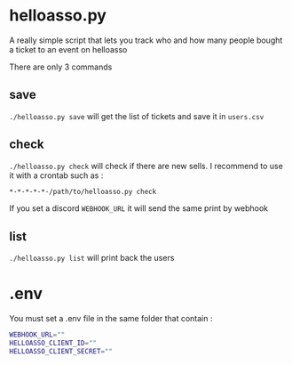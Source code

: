 # helloasso.py

A really simple script that lets you track who and how many people bought a ticket to an event on helloasso

There are only 3 commands

## save

`./helloasso.py save` will get the list of tickets and save it in `users.csv`

## check

`./helloasso.py check` will check if there are new sells.
I recommend to use it with a crontab such as :

```sh
*·*·*·*·*·/path/to/helloasso.py check
```

If you set a discord `WEBHOOK_URL` it will send the same print by webhook

## list

`./helloasso.py list` will print back the users

# .env

You must set a .env file in the same folder that contain :

```sh
WEBHOOK_URL=""
HELLOASSO_CLIENT_ID=""
HELLOASSO_CLIENT_SECRET=""
```
